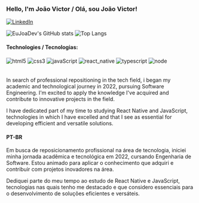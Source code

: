 ### Hello, I'm João Victor / Olá, sou João Victor! 

[![LinkedIn](https://img.shields.io/badge/LinkedIn-0077B5?style=for-the-badge&logo=linkedin&logoColor=white)](https://www.linkedin.com/in/joao-victor-pereira-cardoso/)

![EuJoaDev's GitHub stats](https://github-readme-stats.vercel.app/api?username=EuJoaoDev&show_icons=true&theme=default)
![Top Langs](https://github-readme-stats.vercel.app/api/top-langs/?username=EuJoaoDev&layout=compact)


#### Technologies / Tecnologias:

<div style="display: inline_block">
  <img align="center" alt="html5" src="https://img.shields.io/badge/HTML5-E34F26?style=for-the-badge&logo=html5&logoColor=white" />
  <img align="center" alt="css3" src="https://img.shields.io/badge/CSS3-1572B6?style=for-the-badge&logo=css3&logoColor=white" />
  <img align="center" alt="javaScript" src="https://img.shields.io/badge/JavaScript-F7DF1E?style=for-the-badge&logo=javascript&logoColor=black" />
  <img align="center" alt="react_native" src="https://img.shields.io/badge/React_Native-20232A?style=for-the-badge&logo=react&logoColor=61DAFB" />
 <img align="center" alt="typescript" src="https://img.shields.io/badge/TypeScript-007ACC?style=for-the-badge&logo=typescript&logoColor=white" />
<img align="center" alt="node" src="https://img.shields.io/badge/Node.js-43853D?style=for-the-badge&logo=node.js&logoColor=white" />

</div>
<br>
<br>
In search of professional repositioning in the tech field, i began my academic and technological journey in 2022, pursuing Software Engineering. I'm excited to apply the knowledge I've acquired and contribute to innovative projects in the field.

I have dedicated part of my time to studying React Native and JavaScript, technologies in which I have excelled and that I see as essential for developing efficient and versatile solutions.

#### PT-BR

Em busca de reposicionamento profissional na área de tecnologia, iniciei minha jornada acadêmica e tecnológica em 2022, cursando Engenharia de Software. Estou animado para aplicar o conhecimento que adquiri e contribuir com projetos inovadores na área.

Dediquei parte do meu tempo ao estudo de React Native e JavaScript, tecnologias nas quais tenho me destacado e que considero essenciais para o desenvolvimento de soluções eficientes e versáteis.
